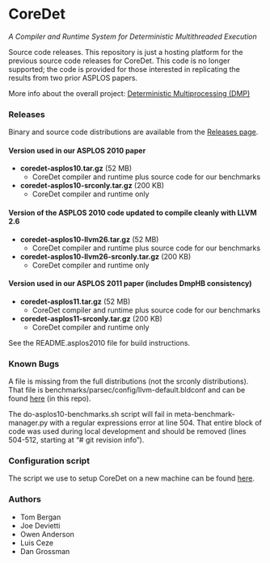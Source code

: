 # CoreDet
*A Compiler and Runtime System for Deterministic Multithreaded Execution*

Source code releases. This repository is just a hosting platform for the previous source code releases for CoreDet. This code is no longer supported; the code is provided for those interested in replicating the results from two prior ASPLOS papers.

More info about the overall project: [Deterministic Multiprocessing (DMP)](http://sampa.cs.washington.edu/research/dmp.html)

### Releases

Binary and source code distributions are available from the [Releases page](https://github.com/uwsampa/coredet/releases).

#### Version used in our ASPLOS 2010 paper

- **coredet-asplos10.tar.gz** (52 MB)
  - CoreDet compiler and runtime plus source code for our benchmarks
- **coredet-asplos10-srconly.tar.gz** (200 KB)
  - CoreDet compiler and runtime only

#### Version of the ASPLOS 2010 code updated to compile cleanly with LLVM 2.6

- **coredet-asplos10-llvm26.tar.gz** (52 MB)
  - CoreDet compiler and runtime plus source code for our benchmarks
- **coredet-asplos10-llvm26-srconly.tar.gz** (200 KB)
  - CoreDet compiler and runtime only

#### Version used in our ASPLOS 2011 paper (includes DmpHB consistency)

- **coredet-asplos11.tar.gz** (52 MB)
  - CoreDet compiler and runtime plus source code for our benchmarks
- **coredet-asplos11-srconly.tar.gz** (200 KB)
  - CoreDet compiler and runtime only

See the README.asplos2010 file for build instructions.

### Known Bugs

A file is missing from the full distributions (not the srconly distributions). That file is benchmarks/parsec/config/llvm-default.bldconf and can be found [here](llvm-default.bldconf) (in this repo).

The do-asplos10-benchmarks.sh script will fail in meta-benchmark-manager.py with a regular expressions error at line 504. That entire block of code was used during local development and should be removed (lines 504-512, starting at “# git revision info”).

### Configuration script

The script we use to setup CoreDet on a new machine can be found [here](setuphost.sh).

### Authors
- Tom Bergan
- Joe Devietti
- Owen Anderson
- Luis Ceze
- Dan Grossman
